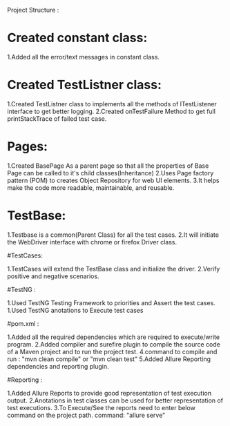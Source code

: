 Project Structure :

# Created constant class:

1.Added all the error/text messages in constant class.

# Created TestListner class:

1.Created TestListner class to implements all the methods of ITestListener interface to get better logging.
2.Created onTestFailure Method to get full printStackTrace of failed test case.


# Pages:

1.Created BasePage As a parent page so that all the properties of Base Page can be called to it's child classes(Inheritance)
2.Uses Page factory pattern (POM) to creates Object Repository for web UI elements.
3.It helps make the code more readable, maintainable, and reusable.

# TestBase:

1.Testbase is a common(Parent Class) for all the test cases.
2.It will initiate the WebDriver interface with chrome or firefox Driver class.

#TestCases:

1.TestCases will extend the TestBase class and initialize the driver.
2.Verify positive and negative scenarios.


#TestNG :

1.Used TestNG Testing Framework to priorities and Assert the test cases.
1.Used TestNG anotations to Execute test cases

#pom.xml :

1.Added all the required dependencies which are required to execute/write program.
2.Added compiler and surefire plugin to compile the source code of a Maven project and to run the project test.
4.command to compile and run : "mvn clean compile" or "mvn clean test"
5.Added Allure Reporting dependencies and reporting plugin.

#Reporting :

1.Added Allure Reports to provide good representation of test execution output.
2.Anotations in test classes can be used for better representation of test executions.
3.To Execute/See the reports need to enter below command on the project path.
command: "allure serve"